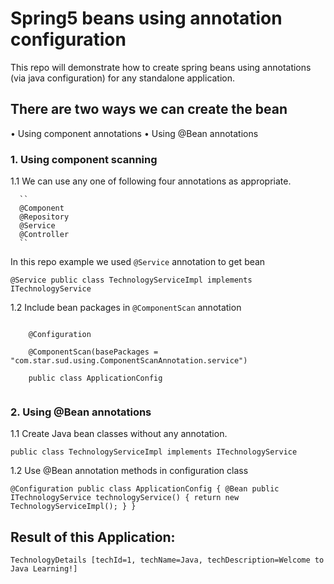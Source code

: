# Spring5 beans using annotation configuration

This repo will demonstrate how to create spring beans using annotations (via java configuration) for any standalone application. 

## There are two ways we can create the bean
•	Using component annotations
•	Using @Bean annotations

### 1.	Using component scanning

1.1 We can use any one of following four annotations as appropriate.

      ``
      @Component
      @Repository
      @Service
      @Controller
      ``

In this repo example we used `@Service` annotation to get bean

``
@Service
public class TechnologyServiceImpl implements ITechnologyService
``


1.2	Include bean packages in `@ComponentScan` annotation

<code>
	@Configuration<br>
	@ComponentScan(basePackages = "com.star.sud.using.ComponentScanAnnotation.service")<br>
	public class ApplicationConfig<br>
</code>


### 2.	Using @Bean annotations
1.1	Create Java bean classes without any annotation.

``
public class TechnologyServiceImpl implements ITechnologyService 
``


1.2	Use @Bean annotation methods in configuration class

``
@Configuration
public class ApplicationConfig {
@Bean
public ITechnologyService technologyService() {
	return new TechnologyServiceImpl();
   }
 }
``


## Result of this Application:
``
TechnologyDetails [techId=1, techName=Java, techDescription=Welcome to Java Learning!]
``
